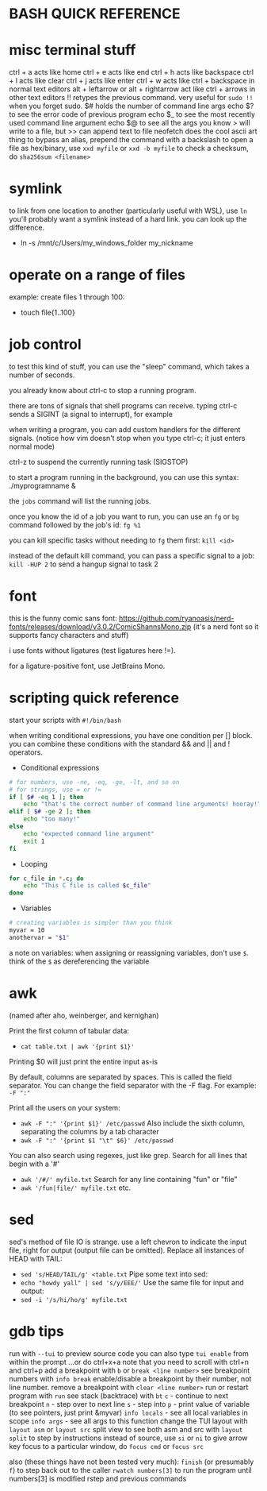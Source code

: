 # BASH QUICK REFERENCE
 
# misc terminal stuff
ctrl + a acts like home
ctrl + e acts like end
ctrl + h acts like backspace
ctrl + l acts like clear
ctrl + j acts like enter
ctrl + w acts like ctrl + backspace in normal text editors
alt + leftarrow or alt + rightarrow act like ctrl + arrows in other text editors
!! retypes the previous command. very useful for `sudo !!` when you forget sudo.
$# holds the number of command line args
echo $? to see the error code of previous program
echo $_ to see the most recently used command line argument
echo $@ to see all the args
you know > will write to a file, but >> can append text to file
neofetch does the cool ascii art thing
to bypass an alias, prepend the command with a backslash
to open a file as hex/binary, use `xxd myfile` or `xxd -b myfile`
to check a checksum, do `sha256sum <filename>`

# symlink
to link from one location to another (particularly useful with WSL), use `ln`
you'll probably want a symlink instead of a hard link.
you can look up the difference.
* ln -s /mnt/c/Users/my_windows_folder my_nickname

# operate on a range of files
example: create files 1 through 100:
* touch file{1..100}

# job control
to test this kind of stuff, you can use the "sleep" command, which takes a
number of seconds.

you already know about ctrl-c to stop a running program.

there are tons of signals that shell programs can receive.
typing ctrl-c sends a SIGINT (a signal to interrupt), for example

when writing a program, you can add custom handlers for the different signals.
(notice how vim doesn't stop when you type ctrl-c; it just enters normal mode)

ctrl-z to suspend the currently running task (SIGSTOP)

to start a program running in the background, you can use this syntax:
./myprogramname <args> &

the `jobs` command will list the running jobs.

once you know the id of a job you want to run, you can use an `fg` or `bg`
command followed by the job's id: `fg %1`

you can kill specific tasks without needing to `fg` them first: `kill <id>`

instead of the default kill command, you can pass a specific signal to a job:
`kill -HUP 2` to send a hangup signal to task 2

# font
this is the funny comic sans font:
https://github.com/ryanoasis/nerd-fonts/releases/download/v3.0.2/ComicShannsMono.zip
(it's a nerd font so it supports fancy characters and stuff)

i use fonts without ligatures (test ligatures here !=).

for a ligature-positive font, use JetBrains Mono.

# scripting quick reference
start your scripts with `#!/bin/bash`

when writing conditional expressions, you have one condition per [] block.
you can combine these conditions with the standard && and || and ! operators.

- Conditional expressions
```bash
# for numbers, use -ne, -eq, -ge, -lt, and so on
# for strings, use = or !=
if [ $# -eq 1 ]; then
    echo "that's the correct number of command line arguments! hooray!"
elif [ $# -ge 2 ]; then
    echo "too many!"
else
    echo "expected command line argument"
    exit 1
fi
```

- Looping
```bash
for c_file in *.c; do
    echo "This C file is called $c_file"
done
```

- Variables
```bash
# creating variables is simpler than you think
myvar = 10
anothervar = "$1"
```
a note on variables: when assigning or reassigning variables, don't use `$`.
think of the `$` as dereferencing the variable

# awk
(named after aho, weinberger, and kernighan)

Print the first column of tabular data:
* `cat table.txt | awk '{print $1}'`

Printing $0 will just print the entire input as-is

By default, columns are separated by spaces. This is called the field separator.
You can change the field separator with the -F flag. For example: `-F ":"`

Print all the users on your system:
* `awk -F ":" '{print $1}' /etc/passwd`
Also include the sixth column, separating the columns by a tab character
* `awk -F ":" '{print $1 "\t" $6}' /etc/passwd`

You can also search using regexes, just like grep.
Search for all lines that begin with a '#'
* `awk '/#/' myfile.txt`
Search for any line containing "fun" or "file"
* `awk '/fun|file/' myfile.txt`
etc.

# sed
sed's method of file IO is strange. use a left chevron to indicate the input
file, right for output (output file can be omitted).
Replace all instances of HEAD with TAIL:
* `sed 's/HEAD/TAIL/g' <table.txt`
Pipe some text into sed:
* `echo "howdy yall" | sed 's/y/EEE/'`
Use the same file for input and output:
* `sed -i '/s/hi/ho/g' myfile.txt`

# gdb tips
run with `--tui` to preview source code
you can also type `tui enable` from within the prompt
...or do ctrl+x+a
note that you need to scroll with ctrl+n and ctrl+p
add a breakpoint with `b` or `break <line number>`
see breakpoint numbers with `info break`
enable/disable a breakpoint by their number, not line number.
remove a breakpoint with `clear <line number>`
run or restart program with `run`
see stack (backtrace) with `bt`
`c` - continue to next breakpoint
`n` - step over to next line
`s` - step into
`p` - print value of variable (to see pointers, just print &myvar)
`info locals` - see all local variables in scope
`info args` - see all args to this function
change the TUI layout with `layout asm` or `layout src`
split view to see both asm and src with `layout split`
to step by instructions instead of source, use `si` or `ni`
to give arrow key focus to a particular window, do `focus cmd` or `focus src`

also (these things have not been tested very much):
`finish` (or presumably `f`) to step back out to the caller
`rwatch numbers[3]` to run the program until numbers[3] is modified
rstep and previous commands
